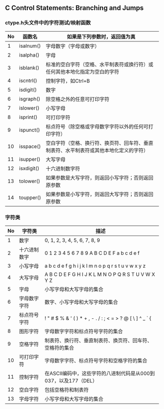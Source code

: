 ## C Control Statements: Branching and Jumps

### ctype.h头文件中的字符测试/映射函数
| No | 函数名        | 如果是下列参数时，返回值为真                              |
|----|------------|---------------------------------------------|
| 1  | isalnum()  | 字母数字（字母或数字）                                 |
| 2  | isalpha()  | 字母                                          |
| 3  | isblank()  | 标准的空白字符（空格、水平制表符或换行符）或任何其他本地化指定为空白的字符       |
| 4  | iscntrl()  | 控制字符，如Ctrl+B                                |
| 5  | isdigit()  | 数字                                          |
| 6  | isgraph()  | 除空格之外的任意可打印字符                               |
| 7  | islower()  | 小写字母                                        |
| 8  | isprint()  | 可打印字符                                       |
| 9  | ispunct()  | 标点符号（除空格或字母数字字符以外的任何可打印字符）                  |
| 10 | isspace()  | 空白字符（空格、换行符、换页符、回车符、垂直制表符、水平制表符或其他本地化定义的字符） |
| 11 | isupper()  | 大写字母                                        |
| 12 | isxdigit() | 十六进制数字符                                     |
| 13 | tolower()  | 如果参数是大写字符，则返回小写字符；否则返回原参数                   |
| 14 | toupper()  | 如果参数是小写字符，则返回大写字符；否则返回原参数                   |

### 字符类
| No | 字符类    | 描述                                                        |
|----|--------|-----------------------------------------------------------|
| 1  | 数字     | 0, 1, 2, 3, 4, 5, 6, 7, 8, 9                              |
| 2  | 十六进制数字 | 0 1 2 3 4 5 6 7 8 9 A B C D E F a b c d e f               |
| 3  | 小写字母   | a b c d e f g h i j k l m n o p q r s t u v w x y z       |
| 4  | 大写字母   | A B C D E F G H I J K L M N O P Q R S T U V W X Y Z       |
| 5  | 字母     | 小写字母和大写字母的集合                                              |
| 6  | 字母数字字符 | 数字、小写字母和大写字母的集合                                           |
| 7  | 标点符号字符 | ! " # $ % & ' ( ) * + , - . / : ; < = > ? @ [ \ ] ^ _ ` { | } ~                                                    |
| 8  | 图形字符   | 字母数字字符和标点符号字符的集合                                          |
| 9  | 空格字符   | 制表符、换行符、垂直制表符、换页符、回车符、空格符的集合                              |
| 10 | 可打印字符  | 字母数字字符、标点符号字符和空格字符的集合                                     |
| 11 | 控制字符   | 在ASCII编码中，这些字符的八进制代码是从000到037，以及177（DEL）                  |
| 12 | 空白字符   | 包括空格符和制表符                                                 |
| 13 | 字母字符   | 小写字母和大写字母的集合                                              |